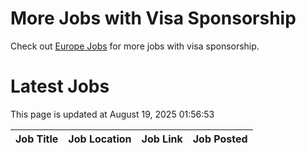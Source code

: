 # More Jobs with Visa Sponsorship

Check out [Europe Jobs](https://github.com/sureshparimi/europejobs#latest-jobs) for more jobs with visa sponsorship.

# Latest Jobs

This page is updated at August 19, 2025 01:56:53

| Job Title | Job Location | Job Link | Job Posted |
| --- | --- | --- | --- |
